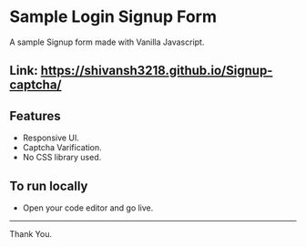 # Sample Login Signup Form

A sample Signup form made with Vanilla Javascript.

## Link:  https://shivansh3218.github.io/Signup-captcha/


## Features
- Responsive UI.
- Captcha Varification.
- No CSS library used.

## To run locally 
- Open your code editor and go live.
----------
Thank You.
